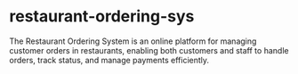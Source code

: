 # restaurant-ordering-sys
The Restaurant Ordering System is an online platform for managing customer orders in
restaurants, enabling both customers and staff to handle orders, track status, and manage
payments efficiently.

